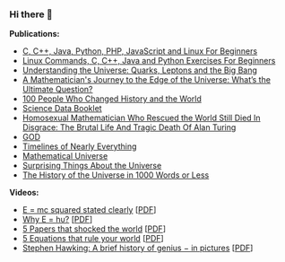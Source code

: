 ### Hi there 👋

<!--
**manjunath5496/manjunath5496** is a ✨ _special_ ✨ repository because its `README.md` (this file) appears on your GitHub profile.

Here are some ideas to get you started:

- 🔭 I’m currently working on ...
- 🌱 I’m currently learning ...
- 👯 I’m looking to collaborate on ...
- 🤔 I’m looking for help with ...
- 💬 Ask me about ...
- 📫 How to reach me: ...
- 😄 Pronouns: ...
- ⚡ Fun fact: ...
-->


<p><strong>Publications:</strong></p>

<ul>
<li class="AHFaub"><a title="C, C++, Java, Python, PHP, JavaScript and Linux For Beginners" href="https://play.google.com/store/books/details/Manjunath_R_C_C_Java_Python_PHP_JavaScript_and_Lin?id=xnTcDwAAQBAJ&amp;hl=en_US">C, C++, Java, Python, PHP, JavaScript and Linux For Beginners</a></li>
<li class="AHFaub"><a title="Linux Commands, C, C++, Java and Python Exercises For Beginners" href="https://play.google.com/store/books/details/Manjunath_R_Linux_Commands_C_C_Java_and_Python_Exe?id=FVDZDwAAQBAJ&amp;hl=en_US">Linux Commands, C, C++, Java and Python Exercises For Beginners</a></li>
<li class="AHFaub"><a title="Understanding the Universe: Quarks, Leptons and the Big Bang" href="https://play.google.com/store/books/details/Manjunath_R_Understanding_the_Universe?id=uyXXDwAAQBAJ&amp;hl=en_US">Understanding the Universe: Quarks, Leptons and the Big Bang</a></li>
<li class="AHFaub"><a title="A Mathematician's Journey to the Edge of the Universe: What&rsquo;s the Ultimate Question?" href="https://play.google.com/store/books/details/Manjunath_R_A_Mathematician_s_Journey_to_the_Edge?id=RsPRDwAAQBAJ&amp;hl=en_US">A Mathematician's Journey to the Edge of the Universe: What&rsquo;s the Ultimate Question?</a></li>
<li class="AHFaub"><a title="100 People Who Changed History and the World" href="https://play.google.com/store/books/details/Manjunath_R_100_People_Who_Changed_History_and_the?id=cfsPEAAAQBAJ&amp;hl=en_US">100 People Who Changed History and the World</a></li>
<li class="AHFaub"><a title="Science Data Booklet" href="https://play.google.com/store/books/details/Manjunath_R_Science_Data_Booklet?id=ZG3wDwAAQBAJ&amp;hl=en_US">Science Data Booklet</a></li>
<li class="AHFaub"><a title="Homosexual Mathematician Who Rescued the World Still Died In Disgrace: The Brutal Life And Tragic Death Of Alan Turing" href="https://play.google.com/store/books/details/Manjunath_R_Homosexual_Mathematician_Who_Rescued_t?id=O3XTDwAAQBAJ&amp;hl=en_US">Homosexual Mathematician Who Rescued the World Still Died In Disgrace: The Brutal Life And Tragic Death Of Alan Turing</a></li>
<li class="AHFaub"><a title="GOD" href="https://play.google.com/store/books/details/Manjunath_R_GOD?id=ldzyDwAAQBAJ&amp;hl=en_US">GOD</a></li>
<li class="AHFaub"><a title="Timelines of Nearly Everything" href="https://play.google.com/store/books/details/Manjunath_R_Timelines_of_Nearly_Everything?id=17I2EAAAQBAJ&amp;hl=en_US">Timelines of Nearly Everything</a></li>
<li class="AHFaub"><a title="Mathematical Universe" href="https://play.google.com/store/books/details/Manjunath_R_Mathematical_Universe?id=WGk8EAAAQBAJ&amp;hl=en_US">Mathematical Universe</a></li>
 <li class="AHFaub"><a title="Surprising Things About the Universe" href="https://play.google.com/store/books/details/Manjunath_R_Surprising_Things_About_the_Universe?id=Lt4_EAAAQBAJ&hl=en_US">Surprising Things About the Universe</a></li> 
 
  <li class="AHFaub"><a title="The History of the Universe in 1000 Words or Less" href="https://play.google.com/store/books/details/Manjunath_R_The_History_of_the_Universe_in_1000_Wo?id=3tVCEAAAQBAJ&hl=en_US"> The History of the Universe in 1000 Words or Less</a></li> 
 
 
 
</ul>

<p><strong>Videos:</strong></p>

<ul>
<li class="AHFaub"><a title="E = mc squared stated clearly" href="https://www.youtube.com/watch?v=ZDgNqb3_ajc">E = mc squared stated clearly</a> [<a title="E = mc squared stated clearly" href="https://github.com/manjunath5496/manjunath5496/blob/main/2.pdf">PDF</a>] </li>
 <li class="AHFaub"><a title="Why E = hυ?" href="https://www.youtube.com/watch?v=5FW3RcLtdaI">Why E = hυ?</a> [<a title="Why E = h&upsilon;?" href="https://github.com/manjunath5496/manjunath5496/blob/main/1.pdf">PDF</a>]</li>
  <li class="AHFaub"><a title="5 Papers that shocked the world" href="https://www.youtube.com/watch?v=9ejCcy_xOsY">5 Papers that shocked the world</a> [<a title="Why E = h&upsilon;?" href="https://github.com/manjunath5496/manjunath5496/blob/main/3.pdf">PDF</a>]</li>
 
   <li class="AHFaub"><a title="5 Equations that rule your world" href="https://www.youtube.com/watch?v=3YAd2pe6eGE">5 Equations that rule your world</a> [<a title="Why E = h&upsilon;?" href="https://github.com/manjunath5496/manjunath5496/blob/main/4.pdf">PDF</a>]</li>
 
<li class="AHFaub"><a title="Stephen Hawking: A brief history of genius − in pictures" href="https://www.youtube.com/watch?v=KW2IM-m9pNA">Stephen Hawking: A brief history of genius − in pictures</a> [<a title="Why E = h&upsilon;?" href="https://github.com/manjunath5496/manjunath5496/blob/main/5.pdf">PDF</a>]</li>
 
 
 
 </ul>
 





